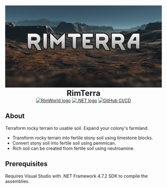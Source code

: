<p align="center">
    <img src="https://github.com/KeirLoire/RimTerra/blob/master/About/Preview.png?raw=true" alt="RimTerra Preview"/><br>
    <b style="font-size:25px">RimTerra</b><br>
    <a href="https://store.steampowered.com/app/294100/RimWorld/"><img src="https://img.shields.io/badge/rimworld-1.5-b5651d?label=RimWorld&style=flat&logo=rimworld" alt="RimWorld logo"/></a>
    <a href="https://dotnet.microsoft.com/en-us/download/dotnet/8.0"><img src="https://img.shields.io/badge/dotnet-8.0-512bd4?label=.NET&style=flat&logo=dotnet" alt=".NET logo"/></a>
    <a href="https://github.com/KeirLoire/RimTerra/commits/master"><img src="https://github.com/keirLoire/RimTerra/actions/workflows/ci.yml/badge.svg" alt="GitHub CI/CD"/></a>
</p>

## About

Terraform rocky terrain to usable soil. Expand your colony's farmland.

- Transform rocky terrain into fertile stony soil using limestone blocks. 
- Convert stony soil into fertile soil using pemmican.
- Rich soil can be created from fertile soil using neutroamine.

## Prerequisites
Requires Visual Studio with .NET Framework 4.7.2 SDK to compile the assemblies.